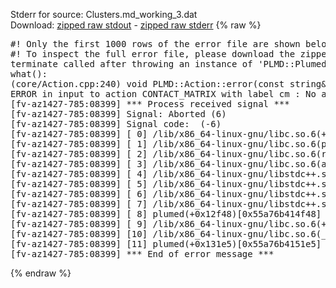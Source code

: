 Stderr for source:  Clusters.md_working_3.dat   
Download: [zipped raw stdout](Clusters.md_working_3.dat.plumed.stdout.txt.zip) - [zipped raw stderr](Clusters.md_working_3.dat.plumed.stderr.txt.zip) 
{% raw %}
<pre>
#! Only the first 1000 rows of the error file are shown below
#! To inspect the full error file, please download the zipped raw stderr file above
terminate called after throwing an instance of 'PLMD::Plumed::ExceptionError'
what():
(core/Action.cpp:240) void PLMD::Action::error(const string&) const
ERROR in input to action CONTACT_MATRIX with label cm : No atoms have been read in
[fv-az1427-785:08399] *** Process received signal ***
[fv-az1427-785:08399] Signal: Aborted (6)
[fv-az1427-785:08399] Signal code:  (-6)
[fv-az1427-785:08399] [ 0] /lib/x86_64-linux-gnu/libc.so.6(+0x42520)[0x7f9f9d042520]
[fv-az1427-785:08399] [ 1] /lib/x86_64-linux-gnu/libc.so.6(pthread_kill+0x12c)[0x7f9f9d0969fc]
[fv-az1427-785:08399] [ 2] /lib/x86_64-linux-gnu/libc.so.6(raise+0x16)[0x7f9f9d042476]
[fv-az1427-785:08399] [ 3] /lib/x86_64-linux-gnu/libc.so.6(abort+0xd3)[0x7f9f9d0287f3]
[fv-az1427-785:08399] [ 4] /lib/x86_64-linux-gnu/libstdc++.so.6(+0xa2b9e)[0x7f9f9d4a2b9e]
[fv-az1427-785:08399] [ 5] /lib/x86_64-linux-gnu/libstdc++.so.6(+0xae20c)[0x7f9f9d4ae20c]
[fv-az1427-785:08399] [ 6] /lib/x86_64-linux-gnu/libstdc++.so.6(+0xae277)[0x7f9f9d4ae277]
[fv-az1427-785:08399] [ 7] /lib/x86_64-linux-gnu/libstdc++.so.6(__cxa_rethrow+0x4b)[0x7f9f9d4ae52b]
[fv-az1427-785:08399] [ 8] plumed(+0x12f48)[0x55a76b414f48]
[fv-az1427-785:08399] [ 9] /lib/x86_64-linux-gnu/libc.so.6(+0x29d90)[0x7f9f9d029d90]
[fv-az1427-785:08399] [10] /lib/x86_64-linux-gnu/libc.so.6(__libc_start_main+0x80)[0x7f9f9d029e40]
[fv-az1427-785:08399] [11] plumed(+0x131e5)[0x55a76b4151e5]
[fv-az1427-785:08399] *** End of error message ***
</pre>
{% endraw %}
